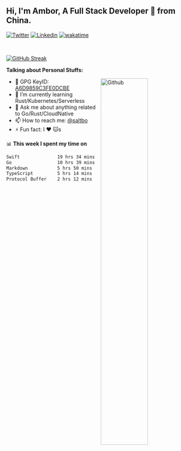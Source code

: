 ## Hi, I'm Ambor, A Full Stack Developer 🚀 from China.

[![Twitter](https://img.shields.io/badge/-saltbo-1ca0f1?style=flat&logo=twitter&logoColor=white)](https://twitter.com/rdsaltbo)
[![Linkedin](https://img.shields.io/badge/-saltbo-blue?style=flat&logo=Linkedin&logoColor=white)](https://www.linkedin.com/in/saltbo/)
[![wakatime](https://wakatime.com/badge/user/f82b1c77-faab-48cd-aef5-a12c0aff104b.svg)](https://wakatime.com/@f82b1c77-faab-48cd-aef5-a12c0aff104b)

&nbsp;  

[![GitHub Streak](https://streak-stats.demolab.com/?user=saltbo&hide_border=true&date_format=M%20j%5B%2C%20Y%5D)](https://git.io/streak-stats)


**Talking about Personal Stuffs:**
<!-- Any image aligned to the right. Beware the width  -->
<img width="50%" align="right" alt="Github" src="https://raw.githubusercontent.com/saltbo/saltbo/master/images/git-header.svg" />

- 🤘 GPG KeyID: [A6D9859C3FE0DCBE](https://saltbo.cn/pgp_keys.asc)
- 🌱 I’m currently learning Rust/Kubernetes/Serverless
- 💬 Ask me about anything related to Go/Rust/CloudNative
- 📫 How to reach me: [@saltbo](https://t.me/saltbo)
- ⚡ Fun fact: I :heart: :cat:s


📊 **This week I spent my time on**
<!--START_SECTION:waka-->

```txt
Swift              19 hrs 34 mins  ██████████▒░░░░░░░░░░░░░░   41.47 %
Go                 10 hrs 39 mins  █████▓░░░░░░░░░░░░░░░░░░░   22.60 %
Markdown           5 hrs 50 mins   ███░░░░░░░░░░░░░░░░░░░░░░   12.36 %
TypeScript         5 hrs 14 mins   ██▓░░░░░░░░░░░░░░░░░░░░░░   11.11 %
Protocol Buffer    2 hrs 12 mins   █▒░░░░░░░░░░░░░░░░░░░░░░░   04.67 %
```

<!--END_SECTION:waka-->
